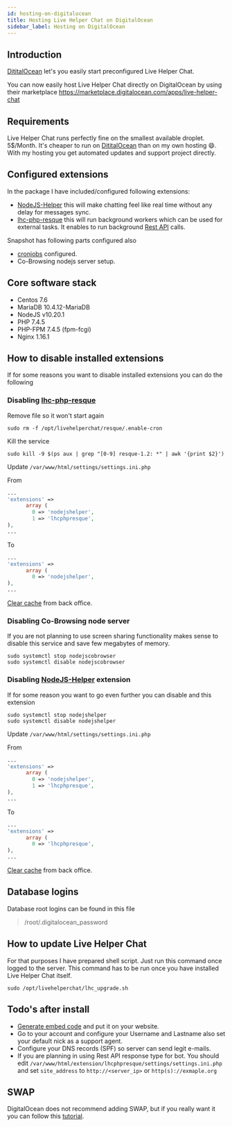 ```yaml
---
id: hosting-on-digitalocean
title: Hosting Live Helper Chat on DigitalOcean
sidebar_label: Hosting on DigitalOcean
---
```


## Introduction

[DititalOcean](https://m.do.co/c/09c74421e3c2) let's you easily start preconfigured Live Helper Chat. 

You can now easily host Live Helper Chat directly on DigitalOcean by using their marketplace https://marketplace.digitalocean.com/apps/live-helper-chat

## Requirements

Live Helper Chat runs perfectly fine on the smallest available droplet. 5$/Month. It's cheaper to run on [DititalOcean](https://m.do.co/c/09c74421e3c2) than on my own hosting :smile:. With my hosting you get automated updates and support project directly.

## Configured extensions

In the package I have included/configured following extensions:

* [NodeJS-Helper](https://github.com/LiveHelperChat/NodeJS-Helper) this will make chatting feel like real time without any delay for messages sync.
* [lhc-php-resque](https://github.com/LiveHelperChat/lhc-php-resque) this will run background workers which can be used for external tasks. It enables to run background [Rest API](../bot/rest-api.md) calls.

Snapshot has following parts configured also

* [cronjobs](cronjob.md) configured.
* Co-Browsing nodejs server setup.

## Core software stack

* Centos 7.6
* MariaDB 10.4.12-MariaDB
* NodeJS v10.20.1
* PHP 7.4.5
* PHP-FPM 7.4.5 (fpm-fcgi)
* Nginx 1.16.1

## How to disable installed extensions

If for some reasons you want to disable installed extensions you can do the following

### Disabling [lhc-php-resque](https://github.com/LiveHelperChat/lhc-php-resque)

Remove file so it won't start again

```shell script
sudo rm -f /opt/livehelperchat/resque/.enable-cron
```

Kill the service

```shell script
sudo kill -9 $(ps aux | grep "[0-9] resque-1.2: *" | awk '{print $2}')
```

Update `/var/www/html/settings/settings.ini.php`

From
```php
...
'extensions' => 
      array (
        0 => 'nodejshelper',
        1 => 'lhcphpresque',
),
...
```

To
```php
...
'extensions' => 
      array (
        0 => 'nodejshelper',
),
...
```

[Clear cache](../system/clearing-cache.md) from back office.

### Disabling Co-Browsing node server 

If you are not planning to use screen sharing functionality makes sense to disable this service and save few megabytes of memory.

```shell script
sudo systemctl stop nodejscobrowser
sudo systemctl disable nodejscobrowser
```

### Disabling [NodeJS-Helper](https://github.com/LiveHelperChat/NodeJS-Helper) extension

If for some reason you want to go even further you can disable and this extension

```shell script
sudo systemctl stop nodejshelper
sudo systemctl disable nodejshelper
```

Update `/var/www/html/settings/settings.ini.php`

From
```php
...
'extensions' => 
      array (
        0 => 'nodejshelper',
        1 => 'lhcphpresque',
),
...
```

To
```php
...
'extensions' => 
      array (
        0 => 'lhcphpresque',
),
...
```

[Clear cache](../system/clearing-cache.md) from back office.

## Database logins

Database root logins can be found in this file

> /root/.digitalocean_password

## How to update Live Helper Chat

For that purposes I have prepared shell script. Just run this command once logged to the server. This command has to be run once you have installed Live Helper Chat itself.

```shell script
sudo /opt/livehelperchat/lhc_upgrade.sh
```

## Todo's after install

* [Generate embed code](integrating.md) and put it on your website.
* Go to your account and configure your Username and Lastname also set your default nick as a support agent.
* Configure your DNS records (SPF) so server can send legit e-mails.
* If you are planning in using Rest API response type for bot. You should edit `/var/www/html/extension/lhcphpresque/settings/settings.ini.php` and set `site_address` to `http://<server_ip>` or `http(s)://exmaple.org`

## SWAP

DigitalOcean does not recommend adding SWAP, but if you really want it you can follow this [tutorial](https://www.digitalocean.com/community/tutorials/how-to-add-swap-on-centos-7).

